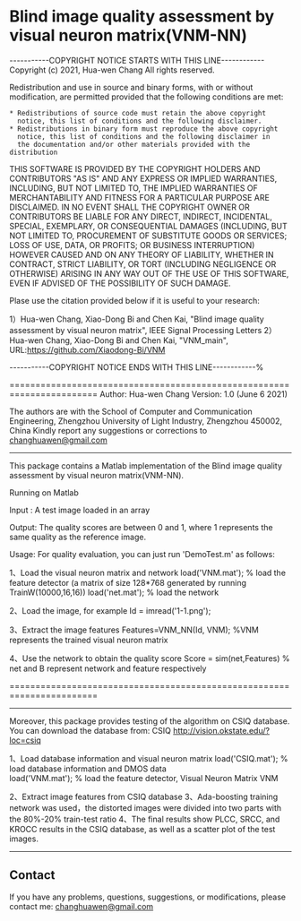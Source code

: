 
Blind image quality assessment by visual neuron matrix(VNM-NN)
=======================================================================

-----------COPYRIGHT NOTICE STARTS WITH THIS LINE------------
Copyright (c) 2021, Hua-wen Chang
All rights reserved.

Redistribution and use in source and binary forms, with or without 
modification, are permitted provided that the following conditions are 
met:

    * Redistributions of source code must retain the above copyright 
      notice, this list of conditions and the following disclaimer.
    * Redistributions in binary form must reproduce the above copyright 
      notice, this list of conditions and the following disclaimer in 
      the documentation and/or other materials provided with the distribution
      
THIS SOFTWARE IS PROVIDED BY THE COPYRIGHT HOLDERS AND CONTRIBUTORS "AS IS" 
AND ANY EXPRESS OR IMPLIED WARRANTIES, INCLUDING, BUT NOT LIMITED TO, THE 
IMPLIED WARRANTIES OF MERCHANTABILITY AND FITNESS FOR A PARTICULAR PURPOSE 
ARE DISCLAIMED. IN NO EVENT SHALL THE COPYRIGHT OWNER OR CONTRIBUTORS BE 
LIABLE FOR ANY DIRECT, INDIRECT, INCIDENTAL, SPECIAL, EXEMPLARY, OR 
CONSEQUENTIAL DAMAGES (INCLUDING, BUT NOT LIMITED TO, PROCUREMENT OF 
SUBSTITUTE GOODS OR SERVICES; LOSS OF USE, DATA, OR PROFITS; OR BUSINESS 
INTERRUPTION) HOWEVER CAUSED AND ON ANY THEORY OF LIABILITY, WHETHER IN 
CONTRACT, STRICT LIABILITY, OR TORT (INCLUDING NEGLIGENCE OR OTHERWISE) 
ARISING IN ANY WAY OUT OF THE USE OF THIS SOFTWARE, EVEN IF ADVISED OF THE 
POSSIBILITY OF SUCH DAMAGE.

Plase use the citation provided below if it is useful to your research:

1）Hua-wen Chang, Xiao-Dong Bi and Chen Kai, "Blind image quality assessment by visual neuron matrix", 
	IEEE Signal Processing Letters
2）Hua-wen Chang, Xiao-Dong Bi and Chen Kai, "VNM_main", 
	URL:https://github.com/Xiaodong-Bi/VNM

-----------COPYRIGHT NOTICE ENDS WITH THIS LINE------------%

=======================================================================
Author: Hua-wen Chang 
Version: 1.0  (June 6 2021)

The authors are with the School of Computer and Communication Engineering, Zhengzhou University of Light Industry, Zhengzhou 450002, China
Kindly report any suggestions or corrections to changhuawen@gmail.com


-----------------------------------------------------------
This package contains a Matlab implementation of the Blind image quality assessment by visual neuron matrix(VNM-NN).


Running on Matlab 

Input : A test image loaded in an array

Output: The quality scores are between 0 and 1, where 1 represents the same quality as the reference image.

Usage:
For quality evaluation, you can just run 'DemoTest.m' as follows:

1、Load the visual neuron matrix and network
	load('VNM.mat');  % load the feature detector (a matrix of size 128*768 generated by running TrainW(10000,16,16))
	load('net.mat'); % load the network

2、Load the image, for example
	Id = imread('1-1.png');

3、Extract the image features
	Features=VNM_NN(Id, VNM); %VNM represents the trained visual neuron matrix

4、Use the network to obtain the quality score
	Score  = sim(net,Features)  % net and B represent network and feature respectively

=======================================================================

-------------------------------------------------------------------------------------------------------------------------
Moreover, this package provides testing of the algorithm on CSIQ database.
You can download the database from:
CSIQ  http://vision.okstate.edu/?loc=csiq

1、Load database information and visual neuron matrix
load('CSIQ.mat');   % load database information and DMOS data  
load('VNM.mat');     % load the feature detector, Visual Neuron Matrix VNM

2、Extract image features from CSIQ database
3、Ada-boosting training network was used，the distorted images were divided into two parts with the 80%-20% train-test ratio
4、The final results show PLCC, SRCC, and KROCC results in the CSIQ database, as well as a scatter plot of the test images.

--------------------------------------------------------------------------------------------------------------------------
Contact
-------------------------
If you have any problems, questions, suggestions, or modifications, please contact me:
changhuawen@gmail.com



